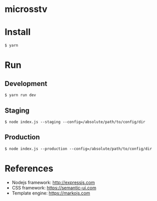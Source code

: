 # microsstv

# Install
`$ yarn`
# Run
## Development
`$ yarn run dev`
## Staging
`$ node index.js --staging --config=/absolute/path/to/config/dir`
## Production
`$ node index.js --production --config=/absolute/path/to/config/dir`
# References
* Nodejs framework: http://expressjs.com
* CSS framework: https://semantic-ui.com
* Template engine: https://markojs.com
